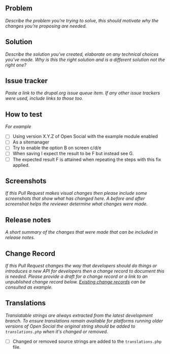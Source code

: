 ## Problem
*Describe the problem you're trying to solve, this should motivate why the changes you're proposing are needed.*

## Solution
*Describe the solution you've created, elaborate on any technical choices you've made. Why is this the right solution and is a different solution not the right one?*

## Issue tracker
*Paste a link to the drupal.org issue queue item. If any other issue trackers were used, include links to those too.*

## How to test
*For example*
- [ ] Using version X.Y.Z of Open Social with the example module enabled
- [ ] As a sitemanager
- [ ] Try to enable the option B on screen c/d/e
- [ ] When saving I expect the result to be F but instead see G.
- [ ] The expected result F is attained when repeating the steps with this fix applied.

## Screenshots
*If this Pull Request makes visual changes then please include some screenshots that show what has changed here. A before and after screenshot helps the reviewer determine what changes were made.*

## Release notes
*A short summary of the changes that were made that can be included in release notes.*

## Change Record
*If this Pull Request changes the way that developers should do things or introduces a new API for developers then a change record to document this is needed. Please provide a draft for a change record or a link to an unpublished change record below. [Existing change records](https://www.drupal.org/list-changes/social) can be consulted as example.*

## Translations
*Translatable strings are always extracted from the latest development branch. To ensure translations remain available for platforms running older versions of Open Social the original string should be added to `translations.php` when it's changed or removed.*
- [ ] Changed or removed source strings are added to the `translations.php` file.
